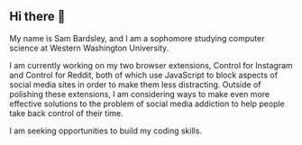 ## Hi there 👋

My name is Sam Bardsley, and I am a sophomore studying computer science at Western Washington University.

I am currently working on my two browser extensions, Control for Instagram and Control for Reddit, both of which use JavaScript to block aspects of social media sites in order to make them less distracting. Outside of polishing these extensions, I am considering ways to make even more effective solutions to the problem of social media addiction to help people take back control of their time. 

I am seeking opportunities to build my coding skills. 
